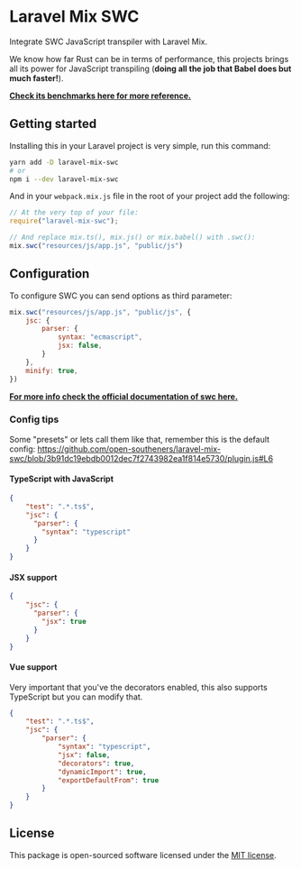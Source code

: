 # Laravel Mix SWC

Integrate SWC JavaScript transpiler with Laravel Mix.

We know how far Rust can be in terms of performance, this projects brings all its power for JavaScript transpiling (**doing all the job that Babel does but much faster!**).

[**Check its benchmarks here for more reference.**](https://swc.rs/docs/benchmarks)

## Getting started

Installing this in your Laravel project is very simple, run this command:

```sh
yarn add -D laravel-mix-swc
# or
npm i --dev laravel-mix-swc
```

And in your `webpack.mix.js` file in the root of your project add the following:

```js
// At the very top of your file:
require("laravel-mix-swc");

// And replace mix.ts(), mix.js() or mix.babel() with .swc():
mix.swc("resources/js/app.js", "public/js")
```

## Configuration

To configure SWC you can send options as third parameter:

```js
mix.swc("resources/js/app.js", "public/js", {
    jsc: {
        parser: {
            syntax: "ecmascript",
            jsx: false,
        }
    },
    minify: true,
})
```

[**For more info check the official documentation of swc here.**](https://swc.rs/docs/configuration/swcrc)

### Config tips

Some "presets" or lets call them like that, remember this is the default config: https://github.com/open-southeners/laravel-mix-swc/blob/3b91dc19ebdb0012dec7f2743982ea1f814e5730/plugin.js#L6

#### TypeScript with JavaScript

```json
{
    "test": ".*.ts$",
    "jsc": {
      "parser": {
        "syntax": "typescript"
      }
    }
}
```

#### JSX support

```json
{
    "jsc": {
      "parser": {
        "jsx": true
      }
    }
}
```

#### Vue support

Very important that you've the decorators enabled, this also supports TypeScript but you can modify that.

```json
{
    "test": ".*.ts$",
    "jsc": {
        "parser": {
            "syntax": "typescript",
            "jsx": false,
            "decorators": true,
            "dynamicImport": true,
            "exportDefaultFrom": true
        }
    }
}
```

## License

This package is open-sourced software licensed under the [MIT license](https://opensource.org/licenses/MIT).